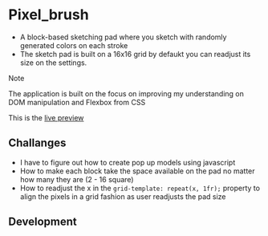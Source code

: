 # Pixel_brush
- A block-based sketching pad where you sketch with randomly generated colors on each stroke
- The sketch pad is built on a 16x16 grid by defaukt you can readjust its size on the settings.

> [!NOTE]
> The application is built on the focus on improving my understanding on DOM manipulation and Flexbox from CSS

This is the [live preview](...)

## Challanges

- I have to figure out how to create pop up models using javascript
- How to make each block take the space available on the pad no matter how many they are (2 - 16 square)
- How to readjust the x in the `grid-template: repeat(x, 1fr);` property to align the pixels in a grid fashion as user readjusts the pad size

## Development
